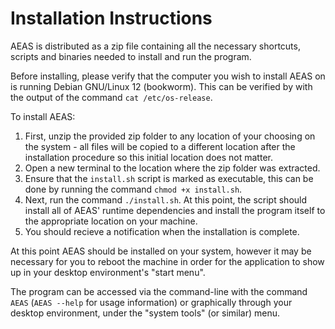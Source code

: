 # Installation Instructions
AEAS is distributed as a zip file containing all the necessary shortcuts, scripts and binaries needed to install and run the program.

Before installing, please verify that the computer you wish to install AEAS on is running Debian GNU/Linux 12 (bookworm). This can be verified by with the output of the command `cat /etc/os-release`.

To install AEAS:
1. First, unzip the provided zip folder to any location of your choosing on the system - all files will be copied to a different location after the installation procedure so this initial location does not matter.
2. Open a new terminal to the location where the zip folder was extracted.
3. Ensure that the `install.sh` script is marked as executable, this can be done by running the command `chmod +x install.sh`.
4. Next, run the command `./install.sh`. At this point, the script should install all of AEAS' runtime dependencies and install the program itself to the appropriate location on your machine.
5. You should recieve a notification when the installation is complete.

At this point AEAS should be installed on your system, however it may be necessary for you to reboot the machine in order for the application to show up in your desktop environment's "start menu".

The program can be accessed via the command-line with the command `AEAS` (`AEAS --help` for usage information) or graphically through your desktop environment, under the "system tools" (or similar) menu.
